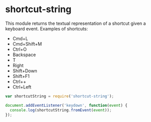 # shortcut-string

This module returns the textual representation of a shortcut given a keyboard event. Examples of shortcuts:
 * Cmd+L
 * Cmd+Shift+M
 * Ctrl+O
 * Backspace
 * T
 * Right
 * Shift+Down
 * Shift+F1
 * Ctrl++
 * Ctrl+Left

```js
var shortcutString = require('shortcut-string');

document.addEventListener('keydown', function(event) {
  console.log(shortcutString.fromEvent(event));
});
```
